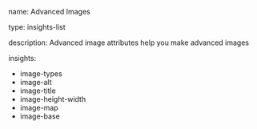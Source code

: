 name: Advanced Images

type: insights-list

description: Advanced image attributes help you make advanced images

insights:
  - image-types
  - image-alt
  - image-title
  - image-height-width
  - image-map
  - image-base
